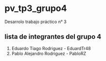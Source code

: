 # pv_tp3_grupo4

Desarrolo trabajo práctico n° 3

## lista de integrantes del grupo 4

1. Eduardo Tiago Rodriguez - EduardTr48
2. Pablo Alejandro Rodriguez - PabloRZ  